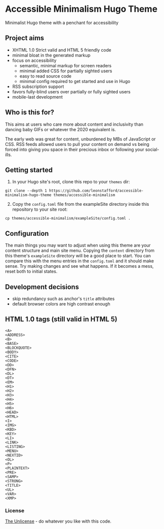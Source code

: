 # Accessible Minimalism Hugo Theme

Minimalist Hugo theme with a penchant for accessibility 

## Project aims

 - XHTML 1.0 Strict valid and HTML 5 friendly code
 - minimal bloat in the generated markup
 - focus on accessibility
   - semantic, minimal markup for screen readers
   - minimal added CSS for partially sighted users
   - easy to read source code
   - minimal config required to get started and use in Hugo
 - RSS subscription support
 - favors fully-blind users over partially or fully sighted users
 - mobile-last development 

## Who is this for?

This aims at users who care more about content and inclusivity than dancing baby
 GIFs or whatever the 2020 equivalent is.

The early web was great for content, unburdened by MBs of JavaScript or CSS.
 RSS feeds allowed users to pull your content on demand vs being forced into
 giving you space in their precious inbox or following your social-ills.

## Getting started

1. In your Hugo site's root, clone this repo to your `themes` dir:

`git clone --depth 1 https://github.com/leonstafford/accessible-minimalism-hugo-theme themes/accessible-minimalism`

2. Copy the `config.toml` file from the exampleSite directory inside this repository to your site root:

`cp themes/accessible-minimalism/exampleSite/config.toml .`

## Configuration

The main things you may want to adjust when using this theme are your content
 structure and main site menu. Copying the `content` directory from this theme's
 `exampleSite` directory will be a good place to start. You can compare this
 with the menu entries in the `config.toml` and it should make sense. Try making
 changes and see what happens. If it becomes a mess, reset both to initial 
 states.

## Development decisions

 - skip redundancy such as anchor's `title` attributes
 - default browser colors are high contrast enough

## HTML 1.0 tags (still valid in HTML 5)

```
<A>
<ADDRESS>
<B>
<BASE>
<BLOCKQUOTE>
<BODY>
<CITE>
<CODE>
<DD>
<DFN>
<DL>
<DT>
<EM>
<H1>
<H2>
<H3>
<H4>
<H5>
<H6>
<HEAD>
<HTML>
<I>
<IMG>
<KBD>
<KEY>
<LI>
<LINK>
<LISTING>
<MENU>
<NEXTID>
<OL>
<P>
<PLAINTEXT>
<PRE>
<SAMP>
<STRONG>
<TITLE>
<UL>
<VAR>
<XMP>
```

### License

[The Unlicense](https://unlicense.org) - do whatever you like with this code.
